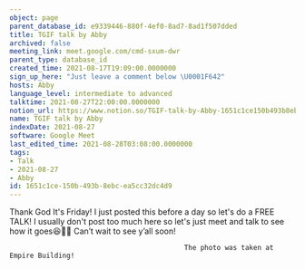 ```yaml
---
object: page
parent_database_id: e9339446-880f-4ef0-8ad7-8ad1f507dded
title: TGIF talk by Abby
archived: false
meeting_link: meet.google.com/cmd-sxum-dwr
parent_type: database_id
created_time: 2021-08-17T19:09:00.0000000
sign_up_here: "Just leave a comment below \U0001F642"
hosts: Abby
language_level: intermediate to advanced
talktime: 2021-08-27T22:00:00.0000000
notion_url: https://www.notion.so/TGIF-talk-by-Abby-1651c1ce150b493b8ebcea5cc32dc4d9
name: TGIF talk by Abby
indexDate: 2021-08-27
software: Google Meet
last_edited_time: 2021-08-28T03:08:00.0000000
tags:
- Talk
- 2021-08-27
- Abby
id: 1651c1ce-150b-493b-8ebc-ea5cc32dc4d9
---
```




Thank God It's Friday! I just posted this before a day so let's do a FREE TALK!
I usually don't post too much here so let's just meet and talk to see how it goes😆👍🏻
Can’t wait to see y’all soon!



                                               The photo was taken at Empire Building!











